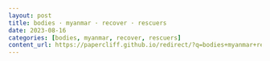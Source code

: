 ```yaml
---
layout: post
title: bodies · myanmar · recover · rescuers
date: 2023-08-16
categories: [bodies, myanmar, recover, rescuers]
content_url: https://papercliff.github.io/redirect/?q=bodies+myanmar+recover+rescuers&tbs=cdr:1,cd_min:8/15/2023,cd_max:8/17/2023
---
```


